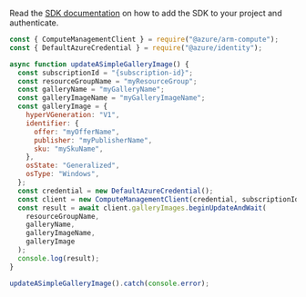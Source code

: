 Read the [SDK documentation](https://github.com/Azure/azure-sdk-for-js/blob/%40azure%2Farm-compute_17.3.1/sdk/compute/arm-compute/README.md) on how to add the SDK to your project and authenticate.

```javascript
const { ComputeManagementClient } = require("@azure/arm-compute");
const { DefaultAzureCredential } = require("@azure/identity");

async function updateASimpleGalleryImage() {
  const subscriptionId = "{subscription-id}";
  const resourceGroupName = "myResourceGroup";
  const galleryName = "myGalleryName";
  const galleryImageName = "myGalleryImageName";
  const galleryImage = {
    hyperVGeneration: "V1",
    identifier: {
      offer: "myOfferName",
      publisher: "myPublisherName",
      sku: "mySkuName",
    },
    osState: "Generalized",
    osType: "Windows",
  };
  const credential = new DefaultAzureCredential();
  const client = new ComputeManagementClient(credential, subscriptionId);
  const result = await client.galleryImages.beginUpdateAndWait(
    resourceGroupName,
    galleryName,
    galleryImageName,
    galleryImage
  );
  console.log(result);
}

updateASimpleGalleryImage().catch(console.error);
```
